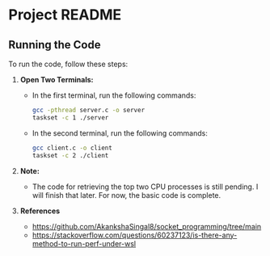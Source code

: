 # Project README

## Running the Code

To run the code, follow these steps:

1. **Open Two Terminals:**

   - In the first terminal, run the following commands:
     ```bash
     gcc -pthread server.c -o server
     taskset -c 1 ./server
     ```

   - In the second terminal, run the following commands:
     ```bash
     gcc client.c -o client
     taskset -c 2 ./client
     ```

2. **Note:**
   - The code for retrieving the top two CPU processes is still pending. I will finish that later. For now, the basic code is complete.

3. **References**

    - https://github.com/AkankshaSingal8/socket_programming/tree/main
    - https://stackoverflow.com/questions/60237123/is-there-any-method-to-run-perf-under-wsl
